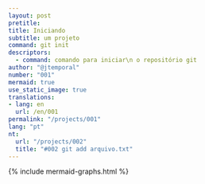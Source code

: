 ```yaml
---
layout: post
pretitle:
title: Iniciando
subtitle: um projeto
command: git init
descriptors:
  - command: comando para iniciar\n o repositório git
author: "@jtemporal"
number: "001"
mermaid: true
use_static_image: true
translations:
- lang: en
  url: /en/001
permalink: "/projects/001"
lang: "pt"
nt:
  url: "/projects/002"
  title: "#002 git add arquivo.txt"
---
```


{% include mermaid-graphs.html %}